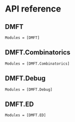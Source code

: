 # API reference

## DMFT

```@autodocs
Modules = [DMFT]
```

## DMFT.Combinatorics

```@autodocs
Modules = [DMFT.Combinatorics]
```

## DMFT.Debug

```@autodocs
Modules = [DMFT.Debug]
```

## DMFT.ED

```@autodocs
Modules = [DMFT.ED]
```
